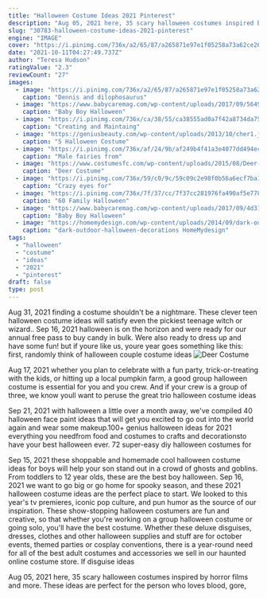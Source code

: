 ```yaml
---
title: "Halloween Costume Ideas 2021 Pinterest"
description: "Aug 05, 2021 here, 35 scary halloween costumes inspired by horror films and more. These ideas are perfect for the person who loves blood, gore,"
slug: "30783-halloween-costume-ideas-2021-pinterest"
engine: "IMAGE"
cover: "https://i.pinimg.com/736x/a2/65/87/a265871e97e1f05258a73a62ce2609ad--jurassic-park-mel.jpg"
date: "2021-10-11T04:27:49.737Z"
author: "Teresa Hudson"
ratingValue: "2.3"
reviewCount: "27"
images:
  - image: "https://i.pinimg.com/736x/a2/65/87/a265871e97e1f05258a73a62ce2609ad--jurassic-park-mel.jpg"
    caption: "Dennis and dilophosaurus"
  - image: "https://www.babycaremag.com/wp-content/uploads/2017/09/564941bc058f8093e222d1577d1730f3.jpg"
    caption: "Baby Boy Halloween"
  - image: "https://i.pinimg.com/736x/ca/38/55/ca38555ad0a7f42a8734da75faba7122--teacher-costumes-super-teacher-costume.jpg"
    caption: "Creating and Maintaing"
  - image: "https://geniusbeauty.com/wp-content/uploads/2013/10/cher1.jpg"
    caption: "5 Halloween Costume"
  - image: "https://i.pinimg.com/736x/af/24/9b/af249b4f41a3e4077dd494ecc0411c38--disney-fairies-tinkerbell.jpg"
    caption: "Male fairies from"
  - image: "https://www.costumesfc.com/wp-content/uploads/2015/08/Deer-Halloween-Costume.jpg"
    caption: "Deer Costume"
  - image: "https://i.pinimg.com/736x/59/c0/9c/59c09c2e98f0b56a6ecf7ba1602525ec.jpg"
    caption: "Crazy eyes for"
  - image: "https://i.pinimg.com/736x/7f/37/cc/7f37cc281976fa490af5e7784d118ee6.jpg"
    caption: "60 Family Halloween"
  - image: "https://www.babycaremag.com/wp-content/uploads/2017/09/4d31d11caa7f0c0cb06a17c86543f079.jpg"
    caption: "Baby Boy Halloween"
  - image: "https://homemydesign.com/wp-content/uploads/2014/09/dark-outdoor-halloween-decorations.jpg"
    caption: "dark-outdoor-halloween-decorations HomeMydesign"
tags:
  - "halloween"
  - "costume"
  - "ideas"
  - "2021"
  - "pinterest"
draft: false
type: post
---
```


Aug 31, 2021 finding a costume shouldn't be a nightmare. These clever teen halloween costume ideas will satisfy even the pickiest teenage witch or wizard.. Sep 16, 2021 halloween is on the horizon and were ready for our annual free pass to buy candy in bulk. Were also ready to dress up and have some fun! but if youre like us, youre year goes something like this: first, randomly think of halloween couple costume ideas
![Deer Costume](https://www.costumesfc.com/wp-content/uploads/2015/08/Deer-Halloween-Costume.jpg "Deer Costume")

Aug 17, 2021 whether you plan to celebrate with a fun party, trick-or-treating with the kids, or hitting up a local pumpkin farm, a good group halloween costume is essential for you and you crew. And if your crew is a group of three, we know youll want to peruse the great trio halloween costume ideas
<!--inArticleAds-->

<!--galleryOne-->

Sep 21, 2021 with halloween a little over a month away, we've compiled 40 halloween face paint ideas that will get you excited to go out into the world again and wear some makeup.100+ genius halloween ideas for 2021 everything you needfrom food and costumes to crafts and decorationsto have your best halloween ever. 72 super-easy diy halloween costumes for
<!--inArticleAds-->

<!--galleryTwo-->

Sep 15, 2021 these shoppable and homemade cool halloween costume ideas for boys will help your son stand out in a crowd of ghosts and goblins. From toddlers to 12 year olds, these are the best boy halloween. Sep 16, 2021 we want to go big or go home for spooky season, and these 2021 halloween costume ideas are the perfect place to start. We looked to this year's tv premieres, iconic pop culture, and pun humor as the source of our inspiration. These show-stopping halloween costumers are fun and creative, so that whether you're working on a group halloween costume or going solo, you'll have the best costume. Whether these deluxe disguises, dresses, clothes and other halloween supplies and stuff are for october events, themed parties or cosplay conventions, there is a year-round need for all of the best adult costumes and accessories we sell in our haunted online costume store. If disguise ideas
<!--galleryThree-->

Aug 05, 2021 here, 35 scary halloween costumes inspired by horror films and more. These ideas are perfect for the person who loves blood, gore,